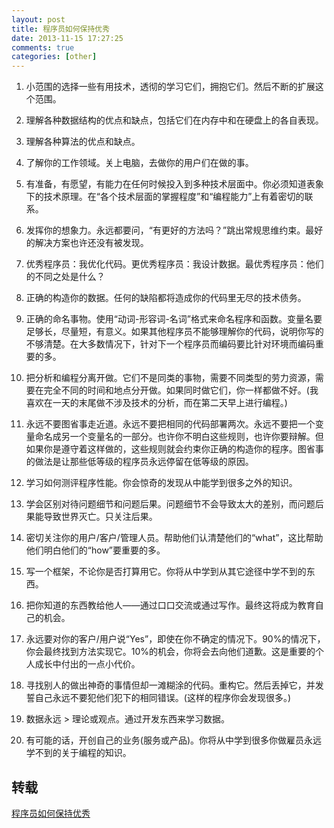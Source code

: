 ```yaml
---
layout: post
title: 程序员如何保持优秀
date: 2013-11-15 17:27:25
comments: true
categories: [other]
---
```

1. 小范围的选择一些有用技术，透彻的学习它们，拥抱它们。然后不断的扩展这个范围。

2. 理解各种数据结构的优点和缺点，包括它们在内存中和在硬盘上的各自表现。

3. 理解各种算法的优点和缺点。

4. 了解你的工作领域。关上电脑，去做你的用户们在做的事。

5. 有准备，有愿望，有能力在任何时候投入到多种技术层面中。你必须知道表象下的技术原理。在“各个技术层面的掌握程度”和“编程能力”上有着密切的联系。

6. 发挥你的想象力。永远都要问，“有更好的方法吗？”跳出常规思维约束。最好的解决方案也许还没有被发现。

7. 优秀程序员：我优化代码。更优秀程序员：我设计数据。最优秀程序员：他们的不同之处是什么？

8. 正确的构造你的数据。任何的缺陷都将造成你的代码里无尽的技术债务。

9. 正确的命名事物。使用“动词-形容词-名词”格式来命名程序和函数。变量名要足够长，尽量短，有意义。如果其他程序员不能够理解你的代码，说明你写的不够清楚。在大多数情况下，针对下一个程序员而编码要比针对环境而编码重要的多。

10. 把分析和编程分离开做。它们不是同类的事物，需要不同类型的劳力资源，需要在完全不同的时间和地点分开做。如果同时做它们，你一样都做不好。(我喜欢在一天的末尾做不涉及技术的分析，而在第二天早上进行编程。)

11. 永远不要图省事走近道。永远不要把相同的代码部署两次。永远不要把一个变量命名成另一个变量名的一部分。也许你不明白这些规则，也许你要辩解。但如果你是遵守着这样做的，这些规则就会约束你正确的构造你的程序。图省事的做法是让那些低等级的程序员永远停留在低等级的原因。

12. 学习如何测评程序性能。你会惊奇的发现从中能学到很多之外的知识。

13. 学会区别对待问题细节和问题后果。问题细节不会导致太大的差别，而问题后果能导致世界灭亡。只关注后果。

14. 密切关注你的用户/客户/管理人员。帮助他们认清楚他们的“what”，这比帮助他们明白他们的“how”要重要的多。

15. 写一个框架，不论你是否打算用它。你将从中学到从其它途径中学不到的东西。

16. 把你知道的东西教给他人——通过口口交流或通过写作。最终这将成为教育自己的机会。

17. 永远要对你的客户/用户说“Yes”，即使在你不确定的情况下。90%的情况下，你会最终找到方法实现它。10%的机会，你将会去向他们道歉。这是重要的个人成长中付出的一点小代价。

18. 寻找别人的做出神奇的事情但却一滩糊涂的代码。重构它。然后丢掉它，并发誓自己永远不要犯他们犯下的相同错误。(这样的程序你会发现很多。)

19. 数据永远 > 理论或观点。通过开发东西来学习数据。

20. 有可能的话，开创自己的业务(服务或产品)。你将从中学到很多你做雇员永远学不到的关于编程的知识。

## 转载

[程序员如何保持优秀](http://www.aqee.net/how-to-be-an-excellent-programmer-for-many-years/)
